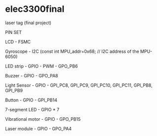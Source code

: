 # elec3300final
laser tag (final project)



PIN SET

LCD - FSMC 

Gyroscope - I2C (const int MPU_addr=0x68;  // I2C address of the MPU-6050)

LED strip - GPIO - PWM  -  GPO_PB6 

Buzzer - GPIO - GPO_PA8

Light Sensor - GPIO -   GPI_PC8,
			GPI_PC9,
			GPI_PC10,
			GPI_PC11,
			GPI_PB8,
			GPI_PB9
			
Button - GPIO - GPI_PB14

7-segment LED - GPIO * 7

Vibrational motor - GPIO - GPO_PB15

Laser module - GPIO - GPO_PA4
